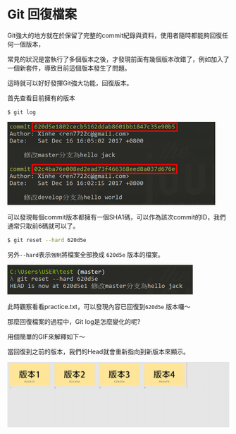 # Git 回復檔案

Git強大的地方就在於保留了完整的commit紀錄與資料，使用者隨時都能夠回復任何一個版本，

常見的狀況是當執行了多個版本之後，才發現前面有幾個版本改錯了，例如加入了一個新套件，導致目前這個版本發生了問題。

這時就可以好好發揮Git強大功能，回復版本。

首先查看目前擁有的版本

```bash
$ git log
```

![](../.gitbook/assets/30.png)

可以發現每個commit版本都擁有一個SHA1碼，可以作為該次commit的ID，我們通常只取前6碼就可以了。

```bash
$ git reset --hard 620d5e
```

另外`--hard`表示`強制`將檔案全部換成 `620d5e` 版本的檔案。

![](../.gitbook/assets/31.png)

此時觀察看看practice.txt，可以發現內容已回復到`620d5e` 版本囉～

那麼回復檔案的過程中，Git log是怎麼變化的呢?

用個簡單的GIF來解釋如下～

當回復到之前的版本，我們的Head就會重新指向到新版本來顯示。

![](../.gitbook/assets/revert.gif)

